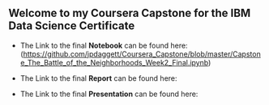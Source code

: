 ## Welcome to my Coursera Capstone for the IBM Data Science Certificate

- The Link to the final **Notebook** can be found here:  (https://github.com/jpdaggett/Coursera_Capstone/blob/master/Capstone_The_Battle_of_the_Neighborhoods_Week2_Final.ipynb)

- The Link to the final **Report** can be found here:

- The Link to the final **Presentation** can be found here:




